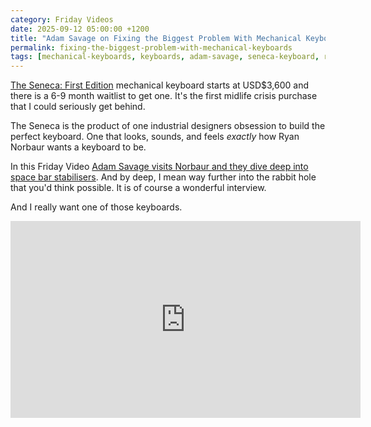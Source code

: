 ```yaml
---
category: Friday Videos
date: 2025-09-12 05:00:00 +1200
title: "Adam Savage on Fixing the Biggest Problem With Mechanical Keyboards"
permalink: fixing-the-biggest-problem-with-mechanical-keyboards
tags: [mechanical-keyboards, keyboards, adam-savage, seneca-keyboard, ryan-norbauer]
---
```


[The Seneca: First Edition](https://www.norbauer.co/products/the-seneca) mechanical keyboard starts at USD$3,600 and there is a 6-9 month waitlist to get one. It's the first midlife crisis purchase that I could seriously get behind.

The Seneca is the product of one industrial designers obsession to build the perfect keyboard. One that looks, sounds, and feels *exactly* how Ryan Norbaur wants a keyboard to be. 

In this Friday Video [Adam Savage visits Norbaur and they dive deep into space bar stabilisers](https://youtu.be/N3FEv1qw4_w). And by deep, I mean way further into the rabbit hole that you'd think possible. It is of course a wonderful interview.

And I really want one of those keyboards.

<div class="embed-container"><iframe width="560" height="315" src="https://www.youtube-nocookie.com/embed/N3FEv1qw4_w" frameborder="0" allow="accelerometer; autoplay; encrypted-media; gyroscope; picture-in-picture" allowfullscreen></iframe></div>
